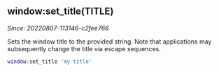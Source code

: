 ## window:set_title(TITLE)

*Since: 20220807-113146-c2fee766*

Sets the window title to the provided string. Note that applications may
subsequently change the title via escape sequences.

```lua
window:set_title 'my title'
```


